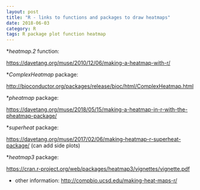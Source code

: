 ```yaml
---
layout: post
title: "R - links to functions and packages to draw heatmaps"
date: 2018-06-03
category: R
tags: R package plot function heatmap
---
```


*<em>heatmap.2</em> function: 

https://davetang.org/muse/2010/12/06/making-a-heatmap-with-r/


*<em>ComplexHeatmap</em> package:

http://bioconductor.org/packages/release/bioc/html/ComplexHeatmap.html



*<em>pheatmap</em> package: 

https://davetang.org/muse/2018/05/15/making-a-heatmap-in-r-with-the-pheatmap-package/



*<em>superheat</em> package: 

https://davetang.org/muse/2017/02/06/making-heatmap-r-superheat-package/ (can add side plots)



*<em>heatmap3</em> package: 

https://cran.r-project.org/web/packages/heatmap3/vignettes/vignette.pdf



* other information:
http://compbio.ucsd.edu/making-heat-maps-r/



